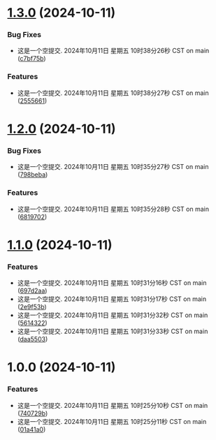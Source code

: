 # [1.3.0](https://github.com/yanhao98/semantic-release-action-example/compare/v1.2.0...v1.3.0) (2024-10-11)


### Bug Fixes

* 这是一个空提交. 2024年10月11日 星期五 10时38分26秒 CST on main ([c7bf75b](https://github.com/yanhao98/semantic-release-action-example/commit/c7bf75b60aacdc69f1697d854379ad673c898167))


### Features

* 这是一个空提交. 2024年10月11日 星期五 10时38分27秒 CST on main ([2555661](https://github.com/yanhao98/semantic-release-action-example/commit/25556617fa6a098d9087fd5784019e6bc7b0b81f))

# [1.2.0](https://github.com/yanhao98/semantic-release-action-example/compare/v1.1.0...v1.2.0) (2024-10-11)


### Bug Fixes

* 这是一个空提交. 2024年10月11日 星期五 10时35分27秒 CST on main ([798beba](https://github.com/yanhao98/semantic-release-action-example/commit/798bebaf12f9ff77e45ab880f5f661f08ef72279))


### Features

* 这是一个空提交. 2024年10月11日 星期五 10时35分28秒 CST on main ([6819702](https://github.com/yanhao98/semantic-release-action-example/commit/6819702bc18ed37d7ff8cc5cb93f126e9630e04b))

# [1.1.0](https://github.com/yanhao98/semantic-release-action-example/compare/v1.0.0...v1.1.0) (2024-10-11)


### Features

* 这是一个空提交. 2024年10月11日 星期五 10时31分16秒 CST on main ([697d2aa](https://github.com/yanhao98/semantic-release-action-example/commit/697d2aa0cc4af7052d23d56126a6e24376173f93))
* 这是一个空提交. 2024年10月11日 星期五 10时31分17秒 CST on main ([2e9f53b](https://github.com/yanhao98/semantic-release-action-example/commit/2e9f53bf96d473f6ff7513ab1ef8fd9ea2b94554))
* 这是一个空提交. 2024年10月11日 星期五 10时31分32秒 CST on main ([5614322](https://github.com/yanhao98/semantic-release-action-example/commit/5614322cdf15c39fc36bca18176459733b9c9146))
* 这是一个空提交. 2024年10月11日 星期五 10时31分33秒 CST on main ([daa5503](https://github.com/yanhao98/semantic-release-action-example/commit/daa55038991136290e8625cbfe387fbc88e3bf68))

# 1.0.0 (2024-10-11)


### Features

* 这是一个空提交. 2024年10月11日 星期五 10时25分10秒 CST on main ([740729b](https://github.com/yanhao98/semantic-release-action-example/commit/740729be49f02411aacb08d1d5c67b34864f1c8a))
* 这是一个空提交. 2024年10月11日 星期五 10时25分11秒 CST on main ([01a41a0](https://github.com/yanhao98/semantic-release-action-example/commit/01a41a0ba72be1322511884e6a1b2ddf4d492022))
